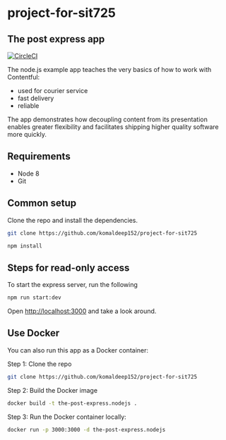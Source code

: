 # project-for-sit725

## The post express app

[![CircleCI](https://img.shields.io/circleci/project/github/contentful/the-example-app.nodejs.svg)](https://circleci.com/gh/contentful/the-example-app.nodejs)

The node.js example app teaches the very basics of how to work with Contentful:

- used for courier service
- fast delivery
- reliable

The app demonstrates how decoupling content from its presentation enables greater flexibility and facilitates shipping higher quality software more quickly.

## Requirements

* Node 8
* Git


## Common setup

Clone the repo and install the dependencies.

```bash
git clone https://github.com/komaldeep152/project-for-sit725
```

```bash
npm install
```

## Steps for read-only access

To start the express server, run the following

```bash
npm run start:dev
```

Open [http://localhost:3000](http://localhost:3000) and take a look around.


## Use Docker
You can also run this app as a Docker container:

Step 1: Clone the repo

```bash
git clone https://github.com/komaldeep152/project-for-sit725
```

Step 2: Build the Docker image

```bash
docker build -t the-post-express.nodejs .
```

Step 3: Run the Docker container locally:

```bash
docker run -p 3000:3000 -d the-post-express.nodejs
```
